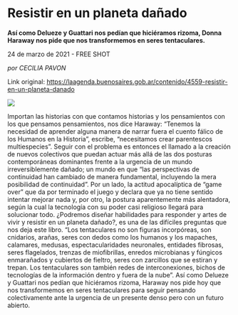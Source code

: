 # Resistir en un planeta dañado

**Así como Delueze y Guattari nos pedían que hiciéramos rizoma, Donna Haraway nos pide que nos transformemos en seres tentaculares.**

24 de marzo de 2021 - FREE SHOT

_por CECILIA PAVON_

Link original: https://laagenda.buenosaires.gob.ar/contenido/4559-resistir-en-un-planeta-danado



![](https://cdn.flowlikemusic.com/files/images/43200/99c43cbe-cb21-49b5-b674-f3edd30d836e.jpeg)




Importan las historias con que contamos historias y los pensamientos con los que pensamos pensamientos, nos dice Haraway: “Tenemos la necesidad de aprender alguna manera de narrar fuera el cuento fálico de los Humanos en la Historia”, escribe, “necesitamos crear parentescos multiespecies”. Seguir con el problema es entonces el llamado a la creación de nuevos colectivos que puedan actuar más allá de las dos posturas contemporáneas dominantes frente a la urgencia de un mundo irreversiblemente dañado; un mundo en que “las perspectivas de continuidad han cambiado de manera fundamental, incluyendo la mera posibilidad de continuidad”. Por un lado, la actitud apocalíptica de “game over” que da por terminado el juego y declara que ya no tiene sentido intentar mejorar nada y, por otro, la postura aparentemente más alentadora, según la cual la tecnología con su poder casi religioso llegará para solucionar todo. ¿Podremos diseñar habilidades para responder y artes de vivir y resistir en un planeta dañado?, es una de las difíciles preguntas que nos deja este libro. “Los tentaculares no son figuras incorpóreas, son cnidarios, arañas, seres con dedos como los humanos y los mapaches, calamares, medusas, espectacularidades neuronales, entidades fibrosas, seres flagelados, trenzas de miofibrillas, enredos microbianas y fúngicos enmarañados y cubiertos de fieltro, seres con zarcillos que se estiran y trepan. Los tentaculares son también redes de interconexiones, bichos de tecnologías de la información dentro y fuera de la nube”. Así como Delueze y Guattari nos pedían que hiciéramos rizoma, Haraway nos pide hoy que nos transformemos en seres tentaculares para seguir pensando colectivamente ante la urgencia de un presente denso pero con un futuro abierto.



